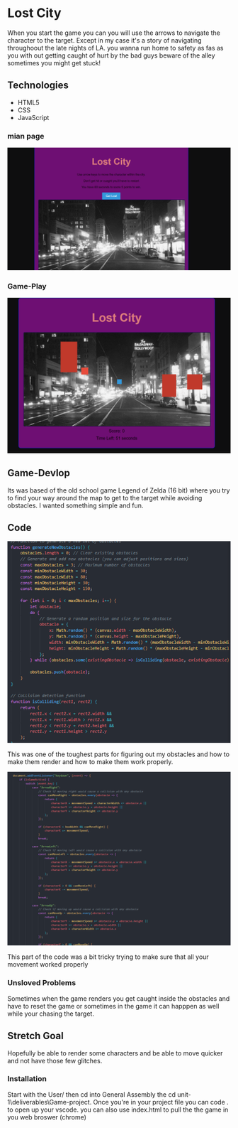 # Lost City

 When you start the game you can you will use the arrows to navigate the character to the target. Except in my case it's a story of navigating throughoout the late nights of LA. you wanna run home to safety as fas as you with out getting caught of hurt by the bad guys beware of the alley sometimes you might get stuck!

## Technologies
- HTML5
- CSS
- JavaScript

### mian page 
![screenshot](<./img/Screenshot 2023-10-07 175617.png>)

### Game-Play
![screenshot](<./img/playing .png>)

## Game-Devlop
Its was based of the old school game Legend of Zelda (16 bit) where you try to find your way around the map to get to the target while avoiding obstacles. I wanted something simple and fun. 
 
## Code
![code screenshot](<./img/Screenshot 2023-10-07 181956.png>)

This was one of the toughest parts for figuring out my obstacles and how to make them render and how to make them work properly.

![code screenshot](<./img/Screenshot 2023-10-08 202500.png>)

This part of the code was a bit tricky trying to make sure that all your movement worked properly 

### Unsloved Problems
Sometimes when the game renders you get caught inside the obstacles and have to reset the game or sometimes in the game it can happpen as well while your chasing the target.

## Stretch Goal
Hopefully be able to render some characters and be able to move quicker and not have those few glitches.

### Installation 
Start with the User/ then cd into General Assembly the cd unit-1\deliverables\Game-project.
Once you're in your project file you can code . to open up your vscode.
you can also use index.html to pull the the game in you web broswer (chrome) 

